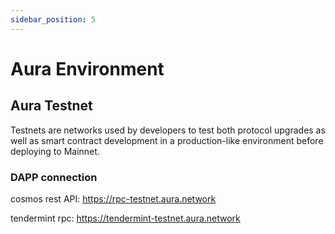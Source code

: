 ```yaml
---
sidebar_position: 5
---
```


# Aura Environment

## Aura Testnet

Testnets are networks used by developers to test both protocol upgrades as well as smart contract development in a production-like environment before deploying to Mainnet. 

### DAPP connection

cosmos rest API:	https://rpc-testnet.aura.network

tendermint rpc: 	https://tendermint-testnet.aura.network
